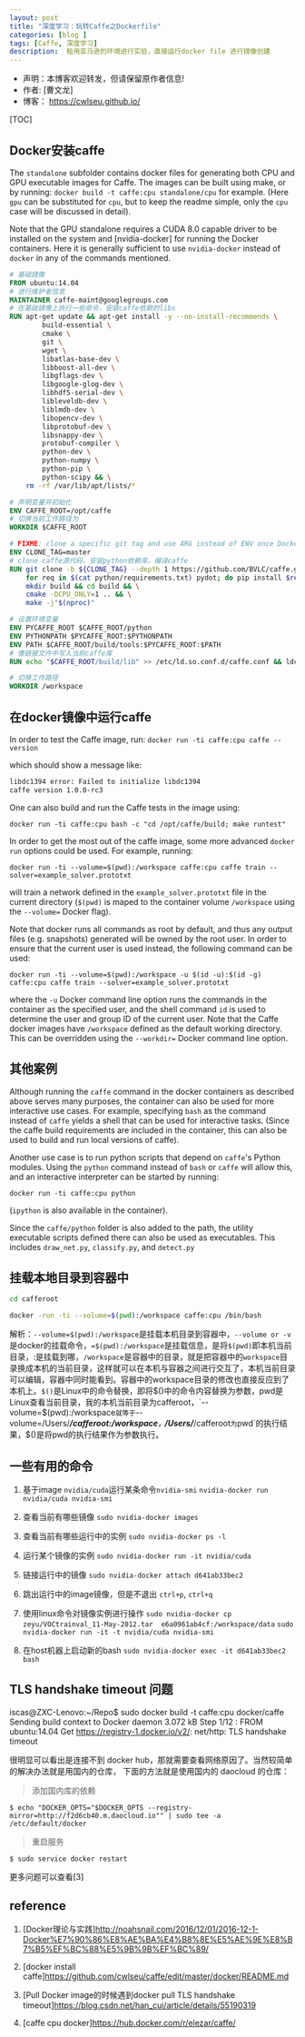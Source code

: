 ```yaml
---
layout: post
title: "深度学习：玩转Caffe之Dockerfile"
categories: [blog ]
tags: [Caffe, 深度学习]
description:  租用亚马逊的环境进行实验，直接运行docker file 进行镜像创建
---
```


- 声明：本博客欢迎转发，但请保留原作者信息!
- 作者: [曹文龙]
- 博客： <https://cwlseu.github.io/>                                          

[TOC]

## Docker安装caffe

The `standalone` subfolder contains docker files for generating both CPU and GPU executable images for Caffe. The images can be built using make, or by running: `docker build -t caffe:cpu standalone/cpu`
for example. (Here `gpu` can be substituted for `cpu`, but to keep the readme simple, only the `cpu` case will be discussed in detail).

Note that the GPU standalone requires a CUDA 8.0 capable driver to be installed on the system and [nvidia-docker] for running the Docker containers. Here it is generally sufficient to use `nvidia-docker` instead of `docker` in any of the commands mentioned.

```Dockerfile
# 基础镜像
FROM ubuntu:14.04
# 进行维护者信息
MAINTAINER caffe-maint@googlegroups.com
# 在基础镜像上执行一些命令，安装caffe依赖的libs
RUN apt-get update && apt-get install -y --no-install-recommends \
        build-essential \
        cmake \
        git \
        wget \
        libatlas-base-dev \
        libboost-all-dev \
        libgflags-dev \
        libgoogle-glog-dev \
        libhdf5-serial-dev \
        libleveldb-dev \
        liblmdb-dev \
        libopencv-dev \
        libprotobuf-dev \
        libsnappy-dev \
        protobuf-compiler \
        python-dev \
        python-numpy \
        python-pip \
        python-scipy && \
    rm -rf /var/lib/apt/lists/*

# 声明变量并初始化
ENV CAFFE_ROOT=/opt/caffe
# 切换当前工作路径为
WORKDIR $CAFFE_ROOT

# FIXME: clone a specific git tag and use ARG instead of ENV once DockerHub supports this.
ENV CLONE_TAG=master
# clone caffe源代码，安装python依赖库，编译caffe
RUN git clone -b ${CLONE_TAG} --depth 1 https://github.com/BVLC/caffe.git . && \
    for req in $(cat python/requirements.txt) pydot; do pip install $req; done && \
    mkdir build && cd build && \
    cmake -DCPU_ONLY=1 .. && \
    make -j"$(nproc)"

# 设置环境变量
ENV PYCAFFE_ROOT $CAFFE_ROOT/python
ENV PYTHONPATH $PYCAFFE_ROOT:$PYTHONPATH
ENV PATH $CAFFE_ROOT/build/tools:$PYCAFFE_ROOT:$PATH
# 像链接文件中写入当前caffe库
RUN echo "$CAFFE_ROOT/build/lib" >> /etc/ld.so.conf.d/caffe.conf && ldconfig

# 切换工作路径
WORKDIR /workspace
```

## 在docker镜像中运行caffe

In order to test the Caffe image, run:
`docker run -ti caffe:cpu caffe --version`

which should show a message like:

```sh
libdc1394 error: Failed to initialize libdc1394
caffe version 1.0.0-rc3
```

One can also build and run the Caffe tests in the image using:

`docker run -ti caffe:cpu bash -c "cd /opt/caffe/build; make runtest"` 

In order to get the most out of the caffe image, some more advanced `docker run` options could be used. For example, running:

`docker run -ti --volume=$(pwd):/workspace caffe:cpu caffe train --solver=example_solver.prototxt`

will train a network defined in the `example_solver.prototxt` file in the current directory (`$(pwd)` is maped to the container volume `/workspace` using the `--volume=` Docker flag).

Note that docker runs all commands as root by default, and thus any output files (e.g. snapshots) generated will be owned by the root user. In order to ensure that the current user is used instead, the following command can be used:

`docker run -ti --volume=$(pwd):/workspace -u $(id -u):$(id -g) caffe:cpu caffe train --solver=example_solver.prototxt`

where the `-u` Docker command line option runs the commands in the container as the specified user, and the shell command `id` is used to determine the user and group ID of the current user. Note that the Caffe docker images have `/workspace` defined as the default working directory. This can be overridden using the `--workdir=` Docker command line option.

## 其他案例

Although running the `caffe` command in the docker containers as described above serves many purposes, the container can also be used for more interactive use cases. For example, specifying `bash` as the command instead of `caffe` yields a shell that can be used for interactive tasks. (Since the caffe build requirements are included in the container, this can also be used to build and run local versions of caffe).

Another use case is to run python scripts that depend on `caffe`'s Python modules. Using the `python` command instead of `bash` or `caffe` will allow this, and an interactive interpreter can be started by running:

`docker run -ti caffe:cpu python`

(`ipython` is also available in the container).

Since the `caffe/python` folder is also added to the path, the utility executable scripts defined there can also be used as executables. This includes `draw_net.py`, `classify.py`, and `detect.py`

## 挂载本地目录到容器中

```bash
cd cafferoot

docker -run -ti --volume=$(pwd):/workspace caffe:cpu /bin/bash

```

解析：`--volume=$(pwd):/workspace`是挂载本机目录到容器中，`--volume or -v`是docker的挂载命令，`=$(pwd):/workspace`是挂载信息，是将`$(pwd)`即本机当前目录，:是挂载到哪，`/workspace`是容器中的目录，就是把容器中的`workspace`目录换成本机的当前目录，这样就可以在本机与容器之间进行交互了，本机当前目录可以编辑，容器中同时能看到。容器中的workspace目录的修改也直接反应到了本机上。`$()`是Linux中的命令替换，即将$()中的命令内容替换为参数，pwd是Linux查看当前目录，我的本机当前目录为cafferoot，`--volume=$(pwd):/workspace`就等于`--volume=/Users/***/cafferoot:/workspace`，`/Users/***/cafferoot`为`pwd`的执行结果，$()是将pwd的执行结果作为参数执行。

## 一些有用的命令

1. 基于image `nvidia/cuda`运行某条命令`nvidia-smi`
`nvidia-docker run  nvidia/cuda nvidia-smi`
2. 查看当前有哪些镜像
`sudo nvidia-docker images`
3. 查看当前有哪些运行中的实例
`sudo nvidia-docker ps -l`
4. 运行某个镜像的实例
`sudo nvidia-docker run -it nvidia/cuda`
5. 链接运行中的镜像
`sudo nvidia-docker attach d641ab33bec2`
6. 跳出运行中的image镜像，但是不退出
`ctrl+p`, `ctrl+q`

7. 使用linux命令对镜像实例进行操作
`sudo nvidia-docker cp zeyu/VOCtrainval_11-May-2012.tar  e6a0961ab4cf:/workspace/data`
`sudo nvidia-docker run -it -t nvidia/cuda nvidia-smi`

8. 在host机器上启动新的bash
`sudo nvidia-docker exec -it d641ab33bec2 bash`



## TLS handshake timeout 问题

iscas@ZXC-Lenovo:~/Repo$ sudo docker build -t caffe:cpu docker/caffe
Sending build context to Docker daemon 3.072 kB
Step 1/12 : FROM ubuntu:14.04
Get https://registry-1.docker.io/v2/: net/http: TLS handshake timeout

很明显可以看出是连接不到 docker hub，那就需要查看网络原因了。当然较简单的解决办法就是用国内的仓库，
下面的方法就是使用国内的 daocloud 的仓库：

> 添加国内库的依赖

`$ echo "DOCKER_OPTS="$DOCKER_OPTS --registry-mirror=http://f2d6cb40.m.daocloud.io"" | sudo tee -a /etc/default/docker`

> 重启服务

`$ sudo service docker restart`

更多问题可以查看[3]

## reference

1. [Docker理论与实践]<http://noahsnail.com/2016/12/01/2016-12-1-Docker%E7%90%86%E8%AE%BA%E4%B8%8E%E5%AE%9E%E8%B7%B5%EF%BC%88%E5%9B%9B%EF%BC%89/>
2. [docker install caffe]<https://github.com/cwlseu/caffe/edit/master/docker/README.md>

3. [Pull Docker image的时候遇到docker pull TLS handshake timeout]<https://blog.csdn.net/han_cui/article/details/55190319>

4. [caffe cpu docker]<https://hub.docker.com/r/elezar/caffe/>